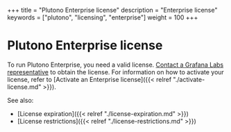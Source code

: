 +++
title = "Plutono Enterprise license"
description = "Enterprise license"
keywords = ["plutono", "licensing", "enterprise"]
weight = 100
+++

# Plutono Enterprise license

To run Plutono Enterprise, you need a valid license. [Contact a Grafana Labs representative](https://grafana.com/contact?about=plutono-enterprise) to obtain the license. For information on how to activate your license, refer to [Activate an Enterprise license]({{< relref "./activate-license.md" >}}).

See also:

- [License expiration]({{< relref "./license-expiration.md" >}})
- [License restrictions]({{< relref "./license-restrictions.md" >}})

